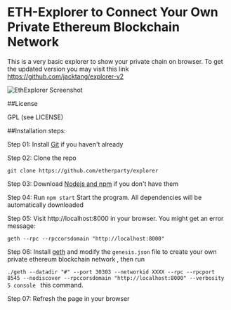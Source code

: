 # ETH-Explorer to Connect Your Own Private Ethereum Blockchain Network

This is a very basic explorer to show your private chain on browser. To get the updated version you may visit this link https://github.com/jacktang/explorer-v2

![EthExplorer Screenshot](http://i.imgur.com/NHFYq0x.png)

##License

GPL (see LICENSE)

##Installation steps:

Step 01: Install [Git](https://git-scm.com/book/en/v2/Getting-Started-Installing-Git "Git installation") if you haven't already

Step 02: Clone the repo 

`git clone https://github.com/etherparty/explorer`

Step 03: Download [Nodejs and npm](https://docs.npmjs.com/getting-started/installing-node "Nodejs install") if you don't have them

Step 04: Run `npm start` Start the program. All dependencies will be automatically downloaded

Step 05: Visit http://localhost:8000 in your browser. You might get an error message: 

`geth --rpc --rpccorsdomain "http://localhost:8000"`

Step 06: Install [geth](https://github.com/ethereum/go-ethereum/wiki/Building-Ethereum "Geth install") and modify the `genesis.json` file to create your own private ethereum blockchain network , then run 

`./geth --datadir "#" --port 30303 --networkid XXXX --rpc --rpcport 8545 --nodiscover --rpccorsdomain "http://localhost:8000" --verbosity 5 console
` this command.

Step 07: Refresh the page in your browser


